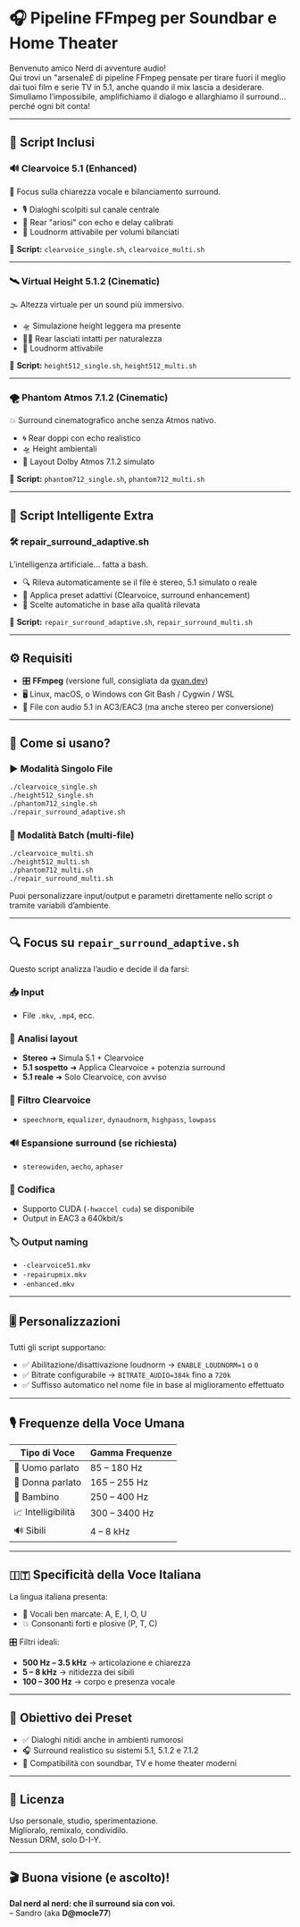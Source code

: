 # 🎧 Pipeline FFmpeg per Soundbar e Home Theater

Benvenuto amico Nerd di avventure audio!  
Qui trovi un "arsenale£ di pipeline FFmpeg pensate per tirare fuori il meglio dai tuoi film e serie TV in 5.1, anche quando il mix lascia a desiderare.  
Simuliamo l’impossibile, amplifichiamo il dialogo e allarghiamo il surround... perché ogni bit conta!

---

## 🔧 Script Inclusi

### 🔊 Clearvoice 5.1 (Enhanced)
🎯 Focus sulla chiarezza vocale e bilanciamento surround.

- 🎙️ Dialoghi scolpiti sul canale centrale  
- 🌌 Rear "ariosi" con echo e delay calibrati  
- 📏 Loudnorm attivabile per volumi bilanciati  

📂 **Script:** `clearvoice_single.sh`, `clearvoice_multi.sh`

---

### 🛰️ Virtual Height 5.1.2 (Cinematic)
🌫️ Altezza virtuale per un sound più immersivo.

- 🛸 Simulazione height leggera ma presente  
- 🧘‍♂️ Rear lasciati intatti per naturalezza  
- 📏 Loudnorm attivabile  

📂 **Script:** `height512_single.sh`, `height512_multi.sh`

---

### 🌪️ Phantom Atmos 7.1.2 (Cinematic)
💥 Surround cinematografico anche senza Atmos nativo.

- 🌀 Rear doppi con echo realistico  
- 🛸 Height ambientali  
- 🧩 Layout Dolby Atmos 7.1.2 simulato  

📂 **Script:** `phantom712_single.sh`, `phantom712_multi.sh`

---

## 🧠 Script Intelligente Extra

### 🛠️ repair_surround_adaptive.sh
L’intelligenza artificiale... fatta a bash.

- 🔍 Rileva automaticamente se il file è stereo, 5.1 simulato o reale  
- 🔁 Applica preset adattivi (Clearvoice, surround enhancement)  
- 🧠 Scelte automatiche in base alla qualità rilevata  

📂 **Script:** `repair_surround_adaptive.sh`, `repair_surround_multi.sh`

---

## ⚙️ Requisiti

- 🎛️ **FFmpeg** (versione full, consigliata da [gyan.dev](https://www.gyan.dev/ffmpeg/))
- 🖥️ Linux, macOS, o Windows con Git Bash / Cygwin / WSL
- 🎥 File con audio 5.1 in AC3/EAC3 (ma anche stereo per conversione)

---

## 🚀 Come si usano?

### ▶️ Modalità Singolo File
```bash
./clearvoice_single.sh
./height512_single.sh
./phantom712_single.sh
./repair_surround_adaptive.sh
```

### 📁 Modalità Batch (multi-file)
```bash
./clearvoice_multi.sh
./height512_multi.sh
./phantom712_multi.sh
./repair_surround_multi.sh
```

Puoi personalizzare input/output e parametri direttamente nello script o tramite variabili d’ambiente.

---

## 🔍 Focus su `repair_surround_adaptive.sh`

Questo script analizza l’audio e decide il da farsi:

### 📥 Input
- File `.mkv`, `.mp4`, ecc.

### 🤖 Analisi layout
- **Stereo** ➜ Simula 5.1 + Clearvoice  
- **5.1 sospetto** ➜ Applica Clearvoice + potenzia surround  
- **5.1 reale** ➜ Solo Clearvoice, con avviso  

### 🎣 Filtro Clearvoice
- `speechnorm`, `equalizer`, `dynaudnorm`, `highpass`, `lowpass`

### 🔊 Espansione surround (se richiesta)
- `stereowiden`, `aecho`, `aphaser`

### 🚀 Codifica
- Supporto CUDA (`-hwaccel cuda`) se disponibile  
- Output in EAC3 a 640kbit/s

### 🏷️ Output naming
- `-clearvoice51.mkv`  
- `-repairupmix.mkv`  
- `-enhanced.mkv`

---

## 🎚️ Personalizzazioni

Tutti gli script supportano:

- ✅ Abilitazione/disattivazione loudnorm → `ENABLE_LOUDNORM=1` o `0`  
- ✅ Bitrate configurabile → `BITRATE_AUDIO=384k` fino a `720k`  
- ✅ Suffisso automatico nel nome file in base al miglioramento effettuato

---

## 🎙️ Frequenze della Voce Umana

| Tipo di Voce     | Gamma Frequenze               |
|------------------|-------------------------------|
| 🧔 Uomo parlato   | 85 – 180 Hz                   |
| 👩 Donna parlato  | 165 – 255 Hz                  |
| 🧒 Bambino        | 250 – 400 Hz                  |
| 📈 Intelligibilità| 300 – 3400 Hz                 |
| 🔊 Sibili         | 4 – 8 kHz                     |

---

## 🇮🇹 Specificità della Voce Italiana

La lingua italiana presenta:

- 🎯 Vocali ben marcate: A, E, I, O, U  
- 💥 Consonanti forti e plosive (P, T, C)

🎛️ Filtri ideali:

- **500 Hz – 3.5 kHz** → articolazione e chiarezza  
- **5 – 8 kHz** → nitidezza dei sibili  
- **100 – 300 Hz** → corpo e presenza vocale

---

## 🧪 Obiettivo dei Preset

- ✅ Dialoghi nitidi anche in ambienti rumorosi  
- 🎧 Surround realistico su sistemi 5.1, 5.1.2 e 7.1.2  
- 🚀 Compatibilità con soundbar, TV e home theater moderni  

---

## 📜 Licenza

Uso personale, studio, sperimentazione.  
Miglioralo, remixalo, condividilo.  
Nessun DRM, solo D-I-Y.

---

## 🎬 Buona visione (e ascolto)!

**Dal nerd al nerd: che il surround sia con voi.**  
– Sandro (aka **D@mocle77**)
